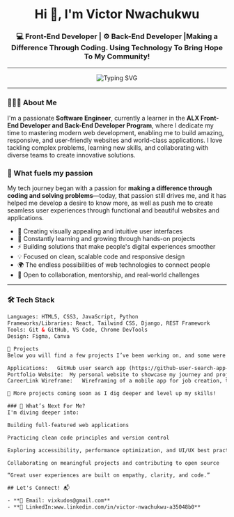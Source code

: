 <h1 align="center">Hi 👋, I'm Victor Nwachukwu</h1>
<h3 align="center">💻 Front-End Developer | ⚙️ Back-End Developer |Making a Difference Through Coding. Using Technology To Bring Hope To My Community!</h3>

---

<p align="center">
  <img src="https://readme-typing-svg.demolab.com?font=Fira+Code&size=22&duration=3000&pause=1000&color=36BCF7&center=true&width=450&lines=Front-End+Developer;Back-End+Developer;Creative+Thinker;Attention+To+Details+%F0%9F%93%9A;User+Friendly+Applications;Innovator" alt="Typing SVG" />
</p>

---

### 👩🏽‍💻 About Me

I'm a passionate **Software Engineer**, currently a learner in the **ALX Front-End Developer and Back-End Developer Program**, where I dedicate my time to mastering modern web development, enabling me to build amazing, responsive, and user-friendly websites and world-class applications. I love tackling complex problems, learning new skills, and collaborating with diverse teams to create innovative solutions.

### 🎯 What fuels my passion
My tech journey began with a passion for **making a difference through coding and solving problems**—today, that passion still drives me, and it has helped me develop a desire to know more, as well as push me to create seamless user experiences through functional and beautiful websites and applications.

- 🎨 Creating visually appealing and intuitive user interfaces
- 🌱 Constantly learning and growing through hands-on projects
- ⚡ Building solutions that make people's digital experiences smoother  
- 💡 Focused on clean, scalable code and responsive design
- 🌍 The endless possibilities of web technologies to connect people  
- 🤝 Open to collaboration, mentorship, and real-world challenges

---

### 🛠️ Tech Stack

```html
Languages: HTML5, CSS3, JavaScript, Python
Frameworks/Libraries: React, Tailwind CSS, Django, REST Framework  
Tools: Git & GitHub, VS Code, Chrome DevTools  
Design: Figma, Canva

📁 Projects
Below you will find a few projects I’ve been working on, and some were deployed on Vercel:

Applications:	GitHub user search app (https://github-user-search-app-smoky-seven.vercel.app/), Todo List App, A Quiz app (https://the-knowledge-quest.vercel.app/)
Portfolio Website:	My personal website to showcase my journey and projects	HTML, CSS, JS
CareerLink Wireframe:	Wireframing of a mobile app for job creation, training and mentorship.

🚧 More projects coming soon as I dig deeper and level up my skills!

### 🔭 What’s Next For Me?
I'm diving deeper into:

Building full-featured web applications

Practicing clean code principles and version control

Exploring accessibility, performance optimization, and UI/UX best practices

Collaborating on meaningful projects and contributing to open source

“Great user experiences are built on empathy, clarity, and code.”

## Let's Connect! 📬

- **📧 Email: vixkudos@gmail.com**
- **💼 LinkedIn:www.linkedin.com/in/victor-nwachukwu-a35048b0**

